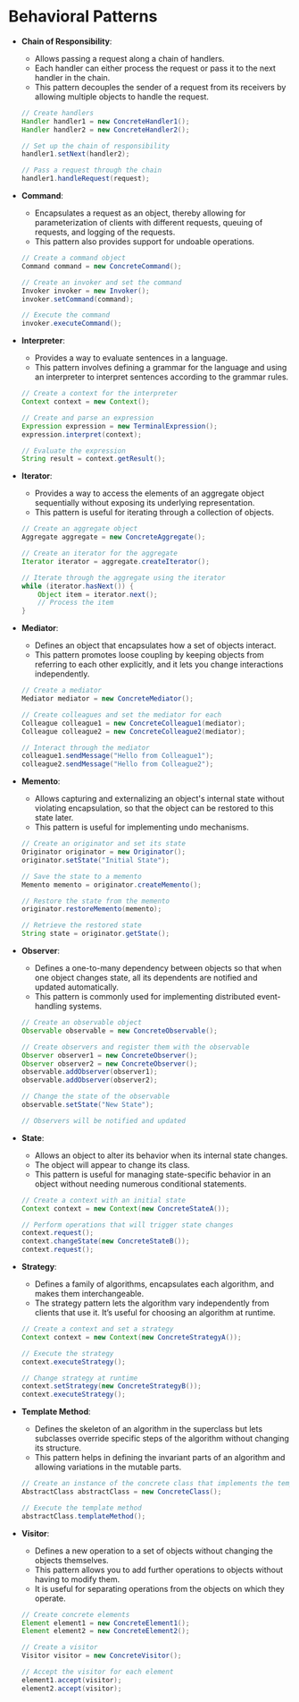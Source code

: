 # Behavioral Patterns

- **Chain of Responsibility**: 
    - Allows passing a request along a chain of handlers. 
    - Each handler can either process the request or pass it to the next handler in the chain. 
    - This pattern decouples the sender of a request from its receivers by allowing multiple objects to handle the request.

    ```java
    // Create handlers
    Handler handler1 = new ConcreteHandler1();
    Handler handler2 = new ConcreteHandler2();
    
    // Set up the chain of responsibility
    handler1.setNext(handler2);
    
    // Pass a request through the chain
    handler1.handleRequest(request);
    ```

- **Command**: 
    - Encapsulates a request as an object, thereby allowing for parameterization of clients with different requests, queuing of requests, and logging of the requests. 
    - This pattern also provides support for undoable operations.

    ```java
    // Create a command object
    Command command = new ConcreteCommand();
    
    // Create an invoker and set the command
    Invoker invoker = new Invoker();
    invoker.setCommand(command);
    
    // Execute the command
    invoker.executeCommand();
    ```

- **Interpreter**: 
    - Provides a way to evaluate sentences in a language. 
    - This pattern involves defining a grammar for the language and using an interpreter to interpret sentences according to the grammar rules.

    ```java
    // Create a context for the interpreter
    Context context = new Context();
    
    // Create and parse an expression
    Expression expression = new TerminalExpression();
    expression.interpret(context);
    
    // Evaluate the expression
    String result = context.getResult();
    ```

- **Iterator**: 
    - Provides a way to access the elements of an aggregate object sequentially without exposing its underlying representation. 
    - This pattern is useful for iterating through a collection of objects.

    ```java
    // Create an aggregate object
    Aggregate aggregate = new ConcreteAggregate();
    
    // Create an iterator for the aggregate
    Iterator iterator = aggregate.createIterator();
    
    // Iterate through the aggregate using the iterator
    while (iterator.hasNext()) {
        Object item = iterator.next();
        // Process the item
    }
    ```

- **Mediator**: 
    - Defines an object that encapsulates how a set of objects interact. 
    - This pattern promotes loose coupling by keeping objects from referring to each other explicitly, and it lets you change interactions independently.

    ```java
    // Create a mediator
    Mediator mediator = new ConcreteMediator();
    
    // Create colleagues and set the mediator for each
    Colleague colleague1 = new ConcreteColleague1(mediator);
    Colleague colleague2 = new ConcreteColleague2(mediator);
    
    // Interact through the mediator
    colleague1.sendMessage("Hello from Colleague1");
    colleague2.sendMessage("Hello from Colleague2");
    ```

- **Memento**: 
    - Allows capturing and externalizing an object's internal state without violating encapsulation, so that the object can be restored to this state later. 
    - This pattern is useful for implementing undo mechanisms.

    ```java
    // Create an originator and set its state
    Originator originator = new Originator();
    originator.setState("Initial State");
    
    // Save the state to a memento
    Memento memento = originator.createMemento();
    
    // Restore the state from the memento
    originator.restoreMemento(memento);
    
    // Retrieve the restored state
    String state = originator.getState();
    ```

- **Observer**: 
    - Defines a one-to-many dependency between objects so that when one object changes state, all its dependents are notified and updated automatically. 
    - This pattern is commonly used for implementing distributed event-handling systems.

    ```java
    // Create an observable object
    Observable observable = new ConcreteObservable();
    
    // Create observers and register them with the observable
    Observer observer1 = new ConcreteObserver();
    Observer observer2 = new ConcreteObserver();
    observable.addObserver(observer1);
    observable.addObserver(observer2);
    
    // Change the state of the observable
    observable.setState("New State");
    
    // Observers will be notified and updated
    ```

- **State**: 
    - Allows an object to alter its behavior when its internal state changes. 
    - The object will appear to change its class. 
    - This pattern is useful for managing state-specific behavior in an object without needing numerous conditional statements.

    ```java
    // Create a context with an initial state
    Context context = new Context(new ConcreteStateA());
    
    // Perform operations that will trigger state changes
    context.request();
    context.changeState(new ConcreteStateB());
    context.request();
    ```
- **Strategy**: 
    - Defines a family of algorithms, encapsulates each algorithm, and makes them interchangeable. 
    - The strategy pattern lets the algorithm vary independently from clients that use it. It’s useful for choosing an algorithm at runtime.

    ```java
    // Create a context and set a strategy
    Context context = new Context(new ConcreteStrategyA());
    
    // Execute the strategy
    context.executeStrategy();
    
    // Change strategy at runtime
    context.setStrategy(new ConcreteStrategyB());
    context.executeStrategy();
    ```
- **Template Method**: 
    - Defines the skeleton of an algorithm in the superclass but lets subclasses override specific steps of the algorithm without changing its structure. 
    - This pattern helps in defining the invariant parts of an algorithm and allowing variations in the mutable parts.

    ```java
    // Create an instance of the concrete class that implements the template method
    AbstractClass abstractClass = new ConcreteClass();
    
    // Execute the template method
    abstractClass.templateMethod();
    ```

- **Visitor**: 
    - Defines a new operation to a set of objects without changing the objects themselves. 
    - This pattern allows you to add further operations to objects without having to modify them. 
    - It is useful for separating operations from the objects on which they operate.

    ```java
    // Create concrete elements
    Element element1 = new ConcreteElement1();
    Element element2 = new ConcreteElement2();
    
    // Create a visitor
    Visitor visitor = new ConcreteVisitor();
    
    // Accept the visitor for each element
    element1.accept(visitor);
    element2.accept(visitor);
    ```
